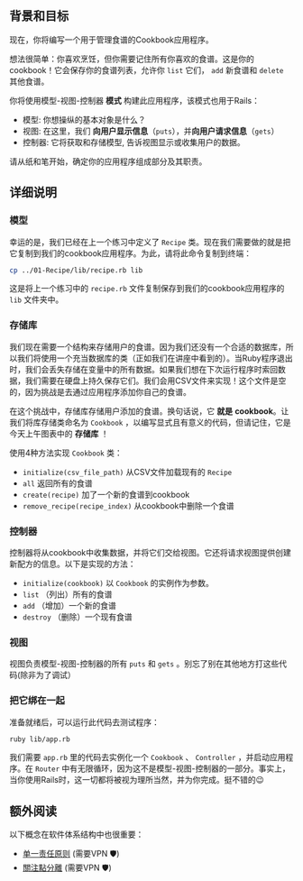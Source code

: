 ## 背景和目标

现在，你将编写一个用于管理食谱的Cookbook应用程序。

想法很简单：你喜欢烹饪，但你需要记住所有你喜欢的食谱。这是你的cookbook！它会保存你的食谱列表，允许你 `list` 它们， `add` 新食谱和 `delete` 其他食谱。

你将使用模型-视图-控制器 **模式** 构建此应用程序，该模式也用于Rails：

- 模型: 你想操纵的基本对象是什么？
- 视图: 在这里，我们 **向用户显示信息**（`puts`），并**向用户请求信息**（`gets`）
- 控制器: 它将获取和存储模型, 告诉视图显示或收集用户的数据。

请从纸和笔开始，确定你的应用程序组成部分及其职责。

## 详细说明

### 模型

幸运的是，我们已经在上一个练习中定义了 `Recipe` 类。现在我们需要做的就是把它复制到我们的cookbook应用程序。为此，请将此命令复制到终端：

```bash
cp ../01-Recipe/lib/recipe.rb lib
```

这是将上一个练习中的 `recipe.rb` 文件复制保存到我们的cookbook应用程序的 `lib` 文件夹中。

### 存储库

我们现在需要一个结构来存储用户的食谱。因为我们还没有一个合适的数据库，所以我们将使用一个充当数据库的类（正如我们在讲座中看到的）。当Ruby程序退出时，我们会丢失存储在变量中的所有数据。如果我们想在下次运行程序时索回数据，我们需要在硬盘上持久保存它们。我们会用CSV文件来实现！这个文件是空的，因为挑战是去通过应用程序添加你自己的食谱。

在这个挑战中，存储库存储用户添加的食谱。换句话说，它 **就是** **cookbook**。让我们将库存储类命名为 `Cookbook` ，以编写显式且有意义的代码，但请记住，它是今天上午图表中的 **存储库** ！

使用4种方法实现 `Cookbook` 类：

- `initialize(csv_file_path)` 从CSV文件加载现有的 `Recipe`
- `all` 返回所有的食谱
- `create(recipe)` 加了一个新的食谱到cookbook
- `remove_recipe(recipe_index)` 从cookbook中删除一个食谱


### 控制器

控制器将从cookbook中收集数据，并将它们交给视图。它还将请求视图提供创建新配方的信息。以下是实现的方法：

- `initialize(cookbook)` 以 `Cookbook` 的实例作为参数。
- `list` （列出）所有的食谱
- `add` （增加）一个新的食谱
- `destroy` （删除）一个现有食谱

### 视图

视图负责模型-视图-控制器的所有 `puts` 和 `gets` 。别忘了别在其他地方打这些代码(除非为了调试）

### 把它绑在一起

准备就绪后，可以运行此代码去测试程序：

```bash
ruby lib/app.rb
```

我们需要 `app.rb` 里的代码去实例化一个 `Cookbook` 、 `Controller` ，并启动应用程序。在 `Router` 中有无限循环，因为这不是模型-视图-控制器的一部分。事实上，当你使用Rails时，这一切都将被视为理所当然，并为你完成。挺不错的😉

## 额外阅读

以下概念在软件体系结构中也很重要：
- [单一责任原则](http://en.wikipedia.org/wiki/Single_responsibility_principle) (需要VPN 🛡)
- [關注點分離](http://en.wikipedia.org/wiki/Separation_of_concerns) (需要VPN 🛡)
